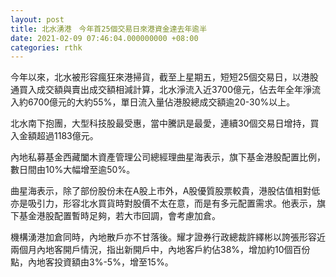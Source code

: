 ```yaml
---
layout: post
title: 北水湧港　今年首25個交易日來港資金達去年逾半
date: 2021-02-09 07:46:04.000000000 +08:00
categories: rthk
---
```


今年以來，北水被形容瘋狂來港掃貨，截至上星期五，短短25個交易日，以港股通買入成交額與賣出成交額相減計算，北水淨流入近3700億元，佔去年全年淨流入約6700億元的大約55%，單日流入量佔港股總成交額逾20-30%以上。

北水南下抱團，大型科技股最受惠，當中騰訊是最愛，連續30個交易日增持，買入金額超過1183億元。

內地私募基金西藏闔木資產管理公司總經理曲星海表示，旗下基金港股配置比例，數日間由10%大幅增至逾50%。

曲星海表示，除了部份股份未在A股上市外，A股優質股票較貴，港股估值相對低亦是吸引力，形容北水買貨時對股價不太在意，而是有多元配置需求。他表示，旗下基金港股配置暫時足夠，若大市回調，會考慮加倉。

機構湧港加倉同時，內地散戶亦不甘落後。耀才證券行政總裁許繹彬以誇張形容近兩個月內地客開戶情況，指出新開戶中，內地客戶約佔38%，增加約10個百份點，內地客投資額由3%-5%，增至15%。
